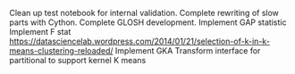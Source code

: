Clean up test notebook for internal validation.
Complete rewriting of slow parts with Cython.
Complete GLOSH development.
Implement GAP statistic
Implement F stat
https://datasciencelab.wordpress.com/2014/01/21/selection-of-k-in-k-means-clustering-reloaded/
Implement GKA
Transform interface for partitional to support kernel K means

